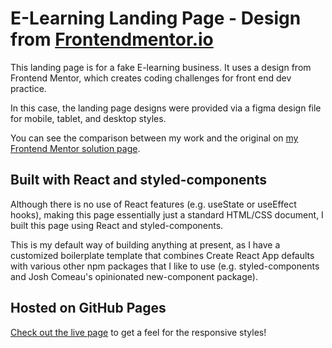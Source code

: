 # E-Learning Landing Page - Design from [Frontendmentor.io](https://www.frontendmentor.io) 

This landing page is for a fake E-learning business. It uses a design from Frontend Mentor, which creates coding challenges for front end dev practice.

In this case, the landing page designs were provided via a figma design file for mobile, tablet, and desktop styles.

You can see the comparison between my work and the original on [my Frontend Mentor solution page](https://www.frontendmentor.io/solutions/responsive-page-with-react-styledcomponents-7JCe_jaNfl).

## Built with React and styled-components

Although there is no use of React features (e.g. useState or useEffect hooks), making this page essentially just a standard HTML/CSS document, I built this page using React and styled-components.

This is my default way of building anything at present, as I have a customized boilerplate template that combines Create React App defaults with various other npm packages that I like to use (e.g. styled-components and Josh Comeau's opinionated new-component package).

## Hosted on GitHub Pages

[Check out the live page](https://www.frontendmentor.io/solutions/responsive-page-with-react-styledcomponents-7JCe_jaNfl) to get a feel for the responsive styles!
